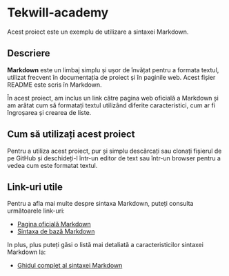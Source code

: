 # Tekwill-academy

Acest proiect este un exemplu de utilizare a sintaxei Markdown.

## Descriere


**Markdown** este un limbaj simplu și ușor de învățat pentru a formata textul, utilizat frecvent în documentația de proiect și în paginile web. Acest fișier README este scris în Markdown.

În acest proiect, am inclus un link către pagina web oficială a Markdown și am arătat cum să formatați textul utilizând diferite caracteristici, cum ar fi îngroșarea și crearea de liste.

## Cum să utilizați acest proiect 
Pentru a utiliza acest proiect, pur și simplu descărcați sau clonați fișierul de pe GitHub și deschideți-l într-un editor de text sau într-un browser pentru a vedea cum este formatat textul.

## Link-uri utile 
Pentru a afla mai multe despre sintaxa Markdown, puteți consulta următoarele link-uri:

* [Pagina oficială Markdown](https://daringfireball.net/projects/markdown/)
* [Sintaxa de bază Markdown](https://www.markdownguide.org/basic-syntax/)

In plus, plus puteți găsi o listă mai detaliată a caracteristicilor sintaxei Markdown la:

* [Ghidul complet al sintaxei Markdown](http://www.markdownguide.org/extended-syntax/)